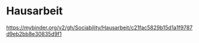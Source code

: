 # Hausarbeit

https://mybinder.org/v2/gh/Sociability/Hausarbeit/c21fac5829b15d1a1f9787d9eb2bb8e30835d9f1


